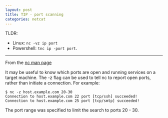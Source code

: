 ```yaml
---
layout: post
title: TIP - port scanning
categories: netcat
---
```


TLDR:

* Linux: `nc -vz ip port`
* Powershell: `tnc ip -port port`.

---

From the [nc man page](https://linux.die.net/man/1/nc)

It may be useful to know which ports are open and running services on a target machine. The -z flag can be used to tell nc to report open ports, rather than initiate a connection. For example:

```
$ nc -z host.example.com 20-30
Connection to host.example.com 22 port [tcp/ssh] succeeded!
Connection to host.example.com 25 port [tcp/smtp] succeeded!
```

The port range was specified to limit the search to ports 20 - 30.
